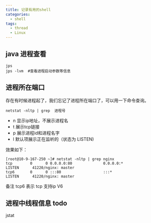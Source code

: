 ```yaml
---
title: 记录有用的shell
categories:
  - shell
tags:
  - thread
  - Linux
---
```


## java 进程查看

```
jps
jps -lvm  #查看进程启动参数等信息
```
## 进程所在端口
存在有时候进程起了，我们忘记了进程所在端口了，可以用一下命令查询。
```
netstat -nltp | grep  进程号
```
- n 显示ip地址，不展示进程名
- t 展示tcp链接
- p 展示进程id和进程名字
- l 默认项展示正在监听的（状态为 LISTEN)

效果如下：
```
[root@10-9-167-250 ~]# netstat -nltp | grep nginx
tcp        0      0 0.0.0.0:80              0.0.0.0:*               LISTEN      41220/nginx: master
tcp6       0      0 :::80                   :::*                    LISTEN      41220/nginx: master
```
备注 tcp6 表示 tcp 支持ip V6

## 进程中线程信息 todo
jstat